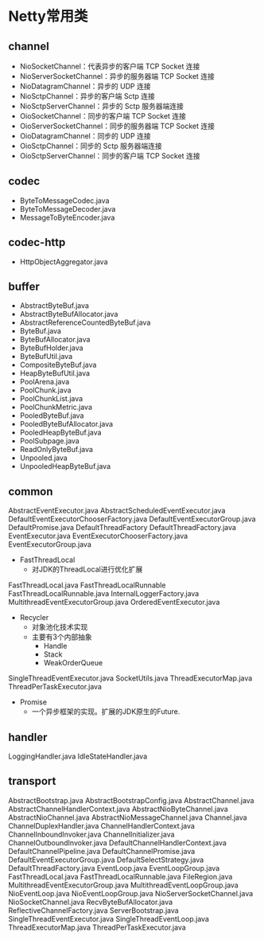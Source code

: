 # Netty常用类

## channel

- NioSocketChannel：代表异步的客户端 TCP Socket 连接
-  NioServerSocketChannel：异步的服务器端 TCP Socket 连接
-  NioDatagramChannel：异步的 UDP 连接
-  NioSctpChannel：异步的客户端 Sctp 连接
-  NioSctpServerChannel：异步的 Sctp 服务器端连接
-  OioSocketChannel：同步的客户端 TCP Socket 连接
-  OioServerSocketChannel：同步的服务器端 TCP Socket 连接
-  OioDatagramChannel：同步的 UDP 连接
-  OioSctpChannel：同步的 Sctp 服务器端连接
-  OioSctpServerChannel：同步的客户端 TCP Socket 连接

## codec

- ByteToMessageCodec.java
- ByteToMessageDecoder.java
- MessageToByteEncoder.java

## codec-http

- HttpObjectAggregator.java



##  buffer

- AbstractByteBuf.java
- AbstractByteBufAllocator.java
- AbstractReferenceCountedByteBuf.java
- ByteBuf.java
- ByteBufAllocator.java
- ByteBufHolder.java
- ByteBufUtil.java
- CompositeByteBuf.java
- HeapByteBufUtil.java
- PoolArena.java
- PoolChunk.java
- PoolChunkList.java
- PoolChunkMetric.java
- PooledByteBuf.java
- PooledByteBufAllocator.java
- PooledHeapByteBuf.java
- PoolSubpage.java
- ReadOnlyByteBuf.java
- Unpooled.java
- UnpooledHeapByteBuf.java

##  common

AbstractEventExecutor.java
AbstractScheduledEventExecutor.java
DefaultEventExecutorChooserFactory.java
DefaultEventExecutorGroup.java
DefaultPromise.java
DefaultThreadFactory 
DefaultThreadFactory.java
EventExecutor.java
EventExecutorChooserFactory.java
EventExecutorGroup.java

- FastThreadLocal
  - 对JDK的ThreadLocal进行优化扩展

FastThreadLocal.java
FastThreadLocalRunnable
FastThreadLocalRunnable.java
InternalLoggerFactory.java
MultithreadEventExecutorGroup.java
OrderedEventExecutor.java

- Recycler
  - 对象池化技术实现
  - 主要有3个内部抽象
    - Handle
    - Stack
    - WeakOrderQueue

SingleThreadEventExecutor.java
SocketUtils.java
ThreadExecutorMap.java
ThreadPerTaskExecutor.java

- Promise
  - 一个异步框架的实现。扩展的JDK原生的Future.

## handler

LoggingHandler.java
IdleStateHandler.java

## transport

AbstractBootstrap.java
AbstractBootstrapConfig.java
AbstractChannel.java
AbstractChannelHandlerContext.java
AbstractNioByteChannel.java
AbstractNioChannel.java
AbstractNioMessageChannel.java
Channel.java
ChannelDuplexHandler.java
ChannelHandlerContext.java
ChannelInboundInvoker.java
ChannelInitializer.java
ChannelOutboundInvoker.java
DefaultChannelHandlerContext.java
DefaultChannelPipeline.java
DefaultChannelPromise.java
DefaultEventExecutorGroup.java
DefaultSelectStrategy.java
DefaultThreadFactory.java
EventLoop.java
EventLoopGroup.java
FastThreadLocal.java
FastThreadLocalRunnable.java
FileRegion.java
MultithreadEventExecutorGroup.java
MultithreadEventLoopGroup.java
NioEventLoop.java
NioEventLoopGroup.java
NioServerSocketChannel.java
NioSocketChannel.java
RecvByteBufAllocator.java
ReflectiveChannelFactory.java
ServerBootstrap.java
SingleThreadEventExecutor.java
SingleThreadEventLoop.java
ThreadExecutorMap.java
ThreadPerTaskExecutor.java